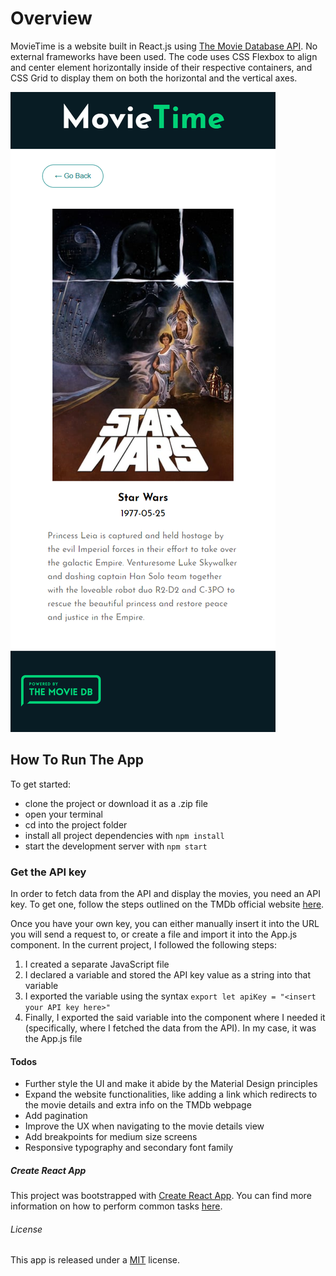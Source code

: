 # Overview

MovieTime is a website built in React.js using [The Movie Database API](https://www.themoviedb.org/documentation/api).
No external frameworks have been used. The code uses CSS Flexbox to align and center element horizontally inside of their respective containers, and CSS Grid to display them on both the horizontal and the vertical axes. 

![Mobile view screenshot](https://github.com/DownTheMatrix/movie-time/blob/master/Screenshot.png?raw=true)

## How To Run The App

To get started:

+ clone the project or download it as a .zip file
+ open your terminal
+ cd into the project folder
+ install all project dependencies with `npm install`
+ start the development server with `npm start`

### Get the API key

In order to fetch data from the API and display the movies, you need an API key. To get one, follow the steps outlined on the TMDb official website [here](https://developers.themoviedb.org/3/getting-started/introduction).

Once you have your own key, you can either manually insert it into the URL you will send a request to, or create a file and import it into the App.js component. In the current project, I followed the following steps: 

1. I created a separate JavaScript file
2. I declared a variable and stored the API key value as a string into that variable
3. I exported the variable using the syntax `export let apiKey = "<insert your API key here>"`
4. Finally, I exported the said variable into the component where I needed it (specifically, where I fetched the data from the API). In my case, it was the App.js file

#### Todos

+ Further style the UI and make it abide by the Material Design principles
+ Expand the website functionalities, like adding a link which redirects to the movie details and extra info on the TMDb webpage
+ Add pagination
+ Improve the UX when navigating to the movie details view
+ Add breakpoints for medium size screens
+ Responsive typography and secondary font family

##### Create React App

This project was bootstrapped with [Create React App](https://github.com/facebook/create-react-app). You can find more information on how to perform common tasks [here](https://github.com/facebook/create-react-app/blob/master/packages/react-scripts/template/README.md).

###### License

This app is released under a [MIT](https://opensource.org/licenses/MIT) license.